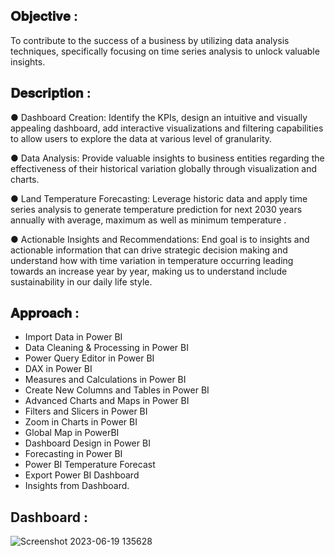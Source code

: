 ## 𝐎𝐛𝐣𝐞𝐜𝐭𝐢𝐯𝐞 : </br>
To contribute to the success of a business by utilizing data analysis techniques, specifically focusing on time series analysis to unlock valuable insights.</br>

## 𝐃𝐞𝐬𝐜𝐫𝐢𝐩𝐭𝐢𝐨𝐧 : </br>
● Dashboard Creation: Identify the KPIs, design an intuitive and visually appealing dashboard, add interactive visualizations and filtering capabilities to allow users to explore the data at various level of granularity.



● Data Analysis: Provide valuable insights to business entities regarding the effectiveness of their historical variation globally through visualization and charts.



● Land Temperature Forecasting: Leverage historic data and apply time series analysis to generate temperature prediction for next 2030 years annually with average, maximum as well as minimum temperature .



● Actionable Insights and Recommendations: End goal is to insights and actionable information that can drive strategic decision making and understand how with time variation in temperature occurring leading towards an increase year by year, making us to understand include sustainability in our daily life style.



## 𝐀𝐩𝐩𝐫𝐨𝐚𝐜𝐡 : </br> 

- Import Data in Power BI
- Data Cleaning & Processing in Power BI
- Power Query Editor in Power BI
- DAX in Power BI
- Measures and Calculations in Power BI
- Create New Columns and Tables in Power BI
- Advanced Charts and Maps in Power BI
- Filters and Slicers in Power BI
- Zoom in Charts in Power BI
- Global Map in PowerBI
- Dashboard Design in Power BI
- Forecasting in Power BI
- Power BI Temperature Forecast
- Export Power BI Dashboard
- Insights from Dashboard. </br>

## Dashboard :

![Screenshot 2023-06-19 135628](https://github.com/Soni-Test/Analyst-Portfolio/assets/107030716/a7016061-d89a-48eb-b61b-01cdbe0d02bc)

